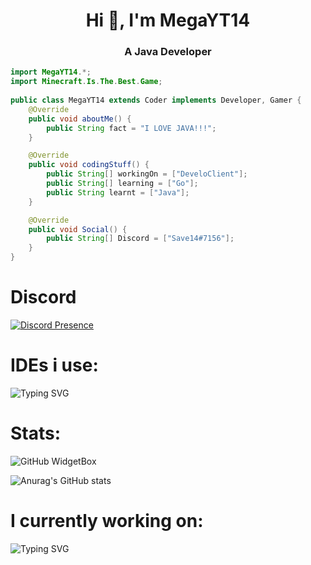 <div align="center">
<h1 align="center">Hi 👋, I'm MegaYT14
<h3 align="center">A Java Developer</h1>

</div>

```java
import MegaYT14.*;
import Minecraft.Is.The.Best.Game;
    
public class MegaYT14 extends Coder implements Developer, Gamer {
    @Override
    public void aboutMe() {
        public String fact = "I LOVE JAVA!!!";
    }

    @Override
    public void codingStuff() {
        public String[] workingOn = ["DeveloClient"];
        public String[] learning = ["Go"];
        public String learnt = ["Java"];
    }

    @Override
    public void Social() {
        public String[] Discord = ["Save14#7156"];
    }
}
```

# Discord
[![Discord Presence](https://lanyard.cnrad.dev/api/822767847141933066)](https://discord.com/users/822767847141933066)

# IDEs i use:
![Typing SVG](https://readme-typing-svg.herokuapp.com?font=Arial&color=%2336BCF7&lines=Eclipse;IntelliJ+Idea;Atom)

# Stats:
![GitHub WidgetBox](https://github-widgetbox.vercel.app/api/profile?username=MegaYT14&data=followers,repositories,stars,commits)

![Anurag's GitHub stats](https://github-readme-stats.vercel.app/api?username=MegaYT14&show_icons=true&theme=radical)
# I currently working on:
![Typing SVG](https://readme-typing-svg.herokuapp.com?font=Arial&color=%23F7913B&lines=DeveloClient;Github.com%2FMegaYT14%2FDeveloClient)
